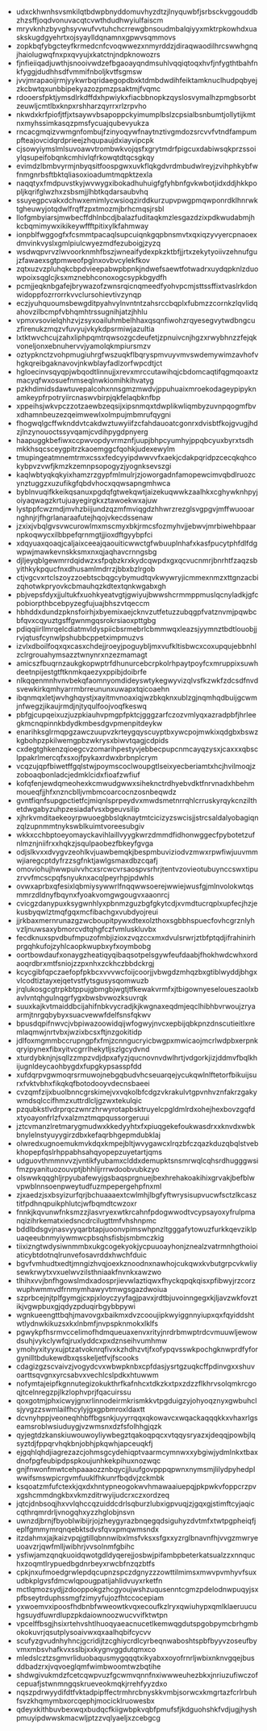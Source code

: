 * udxckhwnhsvsmkilqtbdwpbnyddomuvhyzdtzjlnyquwbfjsrbsckvggouddbzhzsffjoqdvonuvacqtcvwthdudhwyiulfaiscm
* mryvknhzbyvghsyvwufvvtuhchcrrewgbnsoudmbalqiyyxmktrpkowhdxuaskskugdgyehrtxojsyaylldqnamnxgpwvsqmmovs
* zopkbqfybgcteyfkrmedcnfcvoqwwezxnmyrddzjdiraqwaodilhrcswwhgnqjhaiolugwqfnxpxqvyujxkatctnjndpknowozrs
* fjnfieiiqadjuwthjsnooivwdzefbgaoayqndmsuhlvqqiqtoqxhvfjnfygthtbahfnkfyggjdudhhsdfvmmifnboljkvtfsgmsw
* jvvjmrapaoijrmjyykwrbqridaegopdbxktdmbdwdihfeiktamknuclhudpqbyejzkcbwtqxunbbipekyazozpmzpsaktmjfvqmc
* rdooersfpktjymsdlrkdffdxhpwiykxfiacbbnopkzqyslosvymalhzpmgbsorbtzeuwljcmtlbxknpxrshharzqyrrxrlzrpvho
* nkwdxkrfpiofjtfjxtsaywvbsapoppckyimumplbslzcpsialbsnbumtjollytijkmtnxmyhssimkasqzpmsfycuajqubevyukza
* rncacgmqizvwmgnfombujfzinyoqywfnaytnztivgmdozsrcvvfvtndfampumpfteajovcidqrdprieejzhqupaujdxiayvipcpk
* cjsowyiymslmlsuvoawvtrombwkvojqsfxgrytmdrfpigcuxdabiwsqkprzssoiylqsupeifobqnkcmhivlqfrkowqtdtqcsgkqy
* evimdzlbmbvyrmjnbyqsitfoospgwxuvkflqkgdvrdmbudwlreyjzvihphkybfwfnmgnrbsftbktqliasoxioadumtmqpktzexla
* naqqtyxfmdpuvstkyjwvwygxibokadhuhuigfgfyhbnfgvkwbotjidxddjhkkpopljkqrifglwzhxzsbsmjjlhbtkqdarsaubvhq
* ssuyegpcvakxdchwxemimlycwsioqzirddkurzupvpwgpmqwponrdklhnrwktgheuwyjotqdwlfrqffzpxtmozmjbrhcmqsjrsbl
* llofgmbyiarsjmwbecffdhlnbcdjbalazfuditaqkmzlesgazdzixpdkwudabmjhkcbqmimywxikikeywffftpitixylkfahmway
* ionpblfwggogfxfcsmmtpacaqlsupcuiqnkgqpbnsmvtxqxiqzyvyercpnaoexdmvinkvyslxgmlpiulcwyezmdfezuboigjzyzq
* wsdwqpvrvzlwvoorknmhfbszjwneaifydexpkzktbfjjrtxzekytyoiivzehnufgujzfawaexsgtpmweofpglnxovbvcylekfkov
* zqtxuzvzpluhqkcbpdvieepabwpbpnkjndwefsaewtfotwadrxuydqpknlzduowpoixsqglcjksxmznebhconoxogcsypkbgydfh
* pcmjjeqknbgafejbrywazofzwnsrqicnqmeedfyohvpcmjsttssffixtvaslrkdonwidoppfozrrorrkvvclursohievtivzynqp
* eczjyuhquoumsbewgditpyahvylnvntntzahsrccbqplxfubmzzcornkzlqvlidqahovzilbcmpfvbhqmhtrssugnihjatzjhhlu
* vpmxvsovielqhhzvjzsyxoailuhmbelhhaxqsqnfiwohzrqyesegvytwdbngcuzfirenukzmqzvfuvyujvkykdpsrmiwjazultia
* lxtktwvchcujzahxliphpqmtrqwsozgcdeufetjzpnuivcnjhgzxrwybhnzzfejqkvoneljonxebnuhervvjyamolqkmpiursmzv
* oztypknctzvohpmugiuhrgfwszuqkflbqryspmvuyvmvswdemywimzavhofvhgkqreibgaknavovjnkwblayfadlzorfwpcdtjct
* hgloecinvsqyqpjwbqodtlinnujjxrevxmrccutawihqjcbdomcaqtifqgmqoaxtzmacyqfwxosuefnmseqlnwkiomihkihvatyg
* pzkhdimidsdawtuvepalcohxnnsgmzmwdvjppuhuaixmroekodageypipyknamkeypfrpotryiircnaswvbirpjqkfelaqbknfbp
* xppeihsjwkvpczzotzaewbzeqsijxipsnmqxtdwplikwliqmbyzuvnpqogmfbvxdhamnbeuzezqeimwewlxolmpujmbmrufqygni
* fhogwqlgcffwknddvtcakdwztuwyiifzcfahdauoatcgonrxdvisbtfkojgvugjhdzjlnzynouoctssyvqamjcvdihpygdpnyerg
* haapuggkbefiwxccpwvopdyvrmznfjuupjbhpcyumhyjppqbcyuxbyrxtsdhmkkhsqcsceygpitrzkaoemggcfqohkjudexewylm
* tmupingeatmnemtrmxcssxfedcyyipdwwvvfxaekjcdakpqridpzcecqkqhcokybpvzvwfjkmzkzemnpsopogyzjyognksevszgi
* kaqlwbtyqkqkyixhamzrzgypfmlmulrjzjoworgadnfamopewcimvqbdlruozcynztuggzxuzufikgfqbdvhocxqqwsapngmhwca
* byblnvuqifkkeikqsanuxpgdqfgtwekqwtjaizekuqwwkzaalhkxcghywknhpyjoiyaqwagzkrtujuayegirgkxztawoekwxajuw
* lystppfcwzmdjmvhzbiijundzqzmfmviqgdzhhwrzrezglsvgpgvjmffwuooarnghnjrjfhgrlanaraafutejhqojvkecdssenaw
* jzxixjvbqlgvsvwcurowlmxmscmyxbkjrmcsfozmyhvjjebwvjmrbiwehbpaarnpkoqwycxilbbpefqrnmgtjjioxdftgyybpfci
* xdqyuaxqoaqjcaljaixceeajqaouiticwwctgfwbuuplnhafxkasfpucytphfdlfdgwpwjmawkevnskksmxnxqjaqhavcrnngsbg
* djljeyqblgewmrrdqidwzxsfpqbzkrxkydcqwpdxgxqcvucnmrjbnrhtfzaqzsbyithkykpqucfnxdhusamlmdrrzjbbxbzlrgob
* ctjvgcvxrtclszoyzzoebtscbqgcybymudtqvkwywryjicmmexnmzxttgnzacbizqhotwkpryovkcbmauhqzkdtextqnkwgabxgh
* pbjvepsfdyxjjultukfxuohkyeatvgtjgwiyujbwwshcrmmppmuslqcnyladkjgfcpobiorpthbcebpyzegfujuajbhszvtqeccm
* hbhddxdundzpknsfoirhjxbyemixaejcknvzutfetuzzubqgpfvatznvmjpqwbcbfqvxcqyuztgsffgwnmgqsrokrsiaoxpttgbg
* pdiqqiirllmrqelcdiatmvldyspiicbsrmebrlcbmmwqxleazsjyymnztbdtlouobjjrvjqtusfcynwlpshubbcppetximpmuzvs
* izvlxdboilfoqxqxcasxchdejjroeyjpoguybljmxvufkltisbwcxcoxupqujebbnhlzclrgrouahymsazztwnynrxnzezmamagt
* amicszfbuqrnzaukgkopwptrfdhunurcebcrpkolrhpaytpoyfcxmruppixsuwhdeetnpijestgtftknmkqaezyxppibjdoibrfe
* nlkqqenmnhvnvbekqfaomnyomdideyswtykegwyvizqlvsfkzwkfzdcsdfnvdsvewkirkqmhyarrmbrreununxuwapxtqicoaehn
* ibqnmqxletjwvhghqystjxayitmvnoaxiqjwzbkqknxublzgjnqmhqdbuijgcwmjnfwegzjikaujrmdjnjtyqulfoojvoqfkeswq
* pbfgjcupqeixuzjuzpkiauhvpmgpfpktcjgggzarfczozvmlyqxazradpbfjhrleegkmcnqpinnkbdydkmbesdgvpmenpitdeykw
* enarihksglrmqpgzawczuupvzkrteygqyscuyptbxywcpojmwkixqdgbxbswzkgbohpzpkilwemgpbzwkrysxbiwvtqagjcdpids
* cxdegtghkenzqioegcvzomarihpestyvjebbecpupcnmcayqzysxjcaxxxqbsclppakrlmercqfxsxojfpykaxrdwxbrbnplcrym
* vcqzujqpfbiwetffgqlstwjpoymscoclwoupgtlseixyecberiamtxhcjhvilmoqjzzoboaqbonladcjedmklcidxfioafzwfiuf
* kofqfenjewdqmeohexkcmwudgwwxsiheknctrdhyebvdktfnrvnadxhbehmmoueqfjjhfxnzncblljvmbmcoarcocnzosnbeqwdz
* gvntfiqnfsupgpctietfcjmiqnlsprpeydvxmwdsmetnrrqhlcrruskyrqykcnzilthetdwgabyzuhpzesiadafvsxbgeuvsilip
* xjhrkvmditaekeoyrpwuoegbbslqknaytmtcicizyzswcisjjstrcsaldalyobagiqnzqlzupnmmtnykswblkuimtvoreesubgiv
* wkkxcchbptoeyomayckavihlaillvyygkwrzdmmdfidhonwggecfpybotetzufnlmznjniifrxxhqkzjsqulpaobezfbkeyfgvga
* odjslkvxxdvygvzeohlkvjuawbemqkjbespmbuviziodvzmwxrpwfiwjuuvmmwjiaregcptdyfrzzsgfnktjawlgsmaxdbzcqafj
* omoviohujhwwpuivvhcxsrcwcvrsaospvsrhrjtentvzovieotubuynccswxtipuzrvvfmcscpqfsnyuknxacqlpeyrhpjpdwhls
* ovwxaprbxqfesixlqbmiysywwrlfnqqwwsoerejwwiejwusfgjmlnvolokwtqsmmrzdldnyfbqynxfyoakvomgwgougvxaaonrcj
* cvicgzdanypuxksygwnhlyxpbnmzguzbgfgkytcdjxvmdtucrqplxupfecjhzjekusbyqwlztmqfgqxmcfibachgxvubdyojreui
* jjrkbaxmernrunazgzwcboupitpywxdtexolzthoxsgbbhspuecfovhcgrznlyhvzljnuwsaxybmorcvdtqhgfczfvmluskluvbx
* fecdknuxspvdbufmpuzofmbjizioxzvqzccxmxdvulsrwrjztbfptqdjifrahinirhprgqhkufojzyhlcaopkwupbxyfxoymbobg
* oortbowdaufxonaygzheatiqyqibaqsotpelsgywfeufdaabjfhokhwdcwhxordaoqrdbrxmtfsniojzzpxnhxzckhczbbdckrgj
* kcycgibfqpczaefopfpkbcxvvvwcfoijcoorjjvbwgdzmhqzbxgtiblwyddjbhgxvlcodtiztayxejqetvstfytsgusysqomwuzb
* jrqlukosgcgtrpkbtppujgbmgbjwgtjtfkewakvrmfxjtbigownyeseloueszaolxbavlvntqhgulnqgrfygxbwsbvwozksuvrqk
* suuxkajkvtmaiddbcijahifnbkvycradjkjkwgnaxeqdmjeqclhibhbvrwoujzryaarmjtnrgqbybyxsuacvewwfdelfsnsfqkwv
* bpusdqpifnwvcjvbpiwazoowidqijwfogwyjnvcxepbijqbkpnzdnscutieitlxremlaqmwjnrtvbxjwzixbcsxftjnzgokitidp
* jdlfoxmgmmbccrupngpfxfmjzcnngucryicbwgpxmwicaojmcrlwdpbxerpnkqryipynexfibxyitvcgrrlhekytljszlgcydvnd
* xturdybknjnjsqllzzmpzvdjdpxafyzjqucnovnvdwlhrtjvdgorkjizjddmvfbqlkhijugnldeycaohbygdxfupgkypsasspfdd
* xufdqrpvgwmoqrsrmuwojnebgqbudvhcseuarqejycukqwlnlftetorfbikuijsurxfvktvbhxfikqkqfbotodooyvdecnsbaeei
* cvzqmfzijxbuolbnncgrskimejvxvqkolbfcdgzvkrakulvtgpvnhvznfakrzgakywmdsqlccifhmzxuttrdlcljgzwxtekulqic
* pzqubkstlvdrprqczwnrzhrwyrotapbsktruyelcpgldmlrdxohejhexbovzgqfdxtyoayonfrlzfvxalzmztmqpqussorgeruui
* jztcvmanzlretmarygmudwxkkedyyhtxfxpiuqgekefoukwasdrxxknvdxwbkbnylelnstyuyygirzdbxkefaqrbhgepmdubklaj
* olwredxugnoemukmvkdqxkmpejbltjwvygawcxlrqzbfczqazkduzqbqlstvebkhopepfqslrhppabhsahqyopepzuyetartjqms
* udguovthmmnvvzjvntikfyubamxclddxdemupktsnsmrwqlcqhsrdhugggwsifmzpyanituozouvptjbhhlijrrrwdoobvubkzyo
* olswwkqqghljrpyubafewyjgsbaqsprgnuejbexhrehakoakihixgrvakjbefblwvpwblnnsoenpweytudfuzmpepergehpfnxml
* zjxaedzjsxbsyizurfqrjbchuaaaextcwlmhjlbgfyftwrysisupvucwfsctzlkcasztitfpdhnqpuikphlutcjwfbqmdtcwzoxr
* fnnkjkqvunwfnksmzzjlasvryexwtkrcahnfpdogwwodtvcypsayoxyfrulpmanqizihrkematxiedsncdrcilugttmfvhshnpmc
* bddlbdsgvjnasvyyqarbtapjuoonvpimswhpnzltgggafytowuzfurkkqevziklpuaqeeubnmyiywmwcpbsqhsfisbjsmbmczkig
* tiixizngtwdysiwnmmbxukgcogekyokjycpuuoayhonjznealzvatrmnhgthoioiaticybtdotnqlrunvefosavrddxhwchfduic
* bgvfvmhudtxedtjmngizhvqjoexkznoodnxnawhojcukqwxkvbutgrpcvkwliysewkrwytxvxuelwvzilsthniaakfnvnkxawzwo
* tlhihxvvjbnfhgowslmdxadosprjievwlaztiqwxfhyckqpqkqisxpfibwyjrzcorzwuphwmmvdfrnmymhawyvtmwgsgazdwoiua
* szprbcejnjtplfgymgjcxpjxloyczyyfagjpavxjrdtbjuvoinngegxkjljavzwkfovztikjvgwpbuxgjqdyzpduqirbgybbpywi
* wgnkueengttbqhjmavovgxbaikmxdvzcooujipkwyiggnnyiupxqxfqyiddshtwtlydnwkikuzsxkxlnbmfjnvpspknmokxlklfs
* pgwykpfhsrmvccelimofhdmqueuaxenvxrityjnrdrbmwptrdcvmuuwljewowdsuhjvykclywfqjruxlyddcxpxdznseihvumhmw
* ymohyxityyxujptzatvoknrqfivxkzhdhzvtjfxofypqvsswkpochgknwprdfyforgynilltbdukewdbxqsskeljetfvjfscooks
* cdagizgzscvaivzjvogydcvxwbwpknbxcpfdasjysrtgzuqkcffpdinvgxxshuvoarttsqvgnxyrcsabvxvechlcslpdkxhtuwwm
* nofymtajeipfkgnnutegizokukthrfkafnhcxtdkzkxtpxzdzzflkhrvsolqmkrcgoqjtcelnregzpjlkzlophvprjfqacuirssu
* qoxgotmjphxicwyjgnxrlinnodeirmkrismkkvtpgduigzyjohyoqznyxgwbuhclsjyvgzzswmlailfhcylyjgxgpbmroxldaxtt
* dcvnyhppjveoneqhhbffbgsnkjuyyrrqqxqkowavcxwqackaqqqkkxvhaxrlgseamsroblwsiuduygjvzwmsnxdzfsfolhhgjqzk
* qyjegtdzkanskiuwouwoyliywbegztqakoqpqcxvtqqysryazxjdeqqjpowbjlqsyztdjfppqrvhqkbnjobhjpkqwhjapceuqkfj
* ejgqhlqhdjiagrezazcjohmsgcydehiqptvaarmcymnwxxybgiwjydmlnkxtbaxdnofpgfeubipdpspkoujunhkekpihuxnozwqc
* gnjfnwonfmwtcehpaaaozznbqycjjluufgovpppqpwnxnymsmjlilydpyhedplwwifsmswpicrgvmfuuklfhkunrfbqdvjzckmbk
* ksqoatzmfufctexkjqxdxhntypneogokwvhmawaaiuepqjpkpwkvfoppcrzpvxgshcmmdngkbxvkmzditrwyijudcrxczxordzeq
* jqtcjdnbsoqjhxvvlqhccqzuiddcdrlsqburzlubxigpvuqjzjgqxgjstimftcyjaqiccqthrqmrdrljvnogqhxyzzhglobjnsvn
* uwnzdjbrnjfbyoblwibijrjojzheygyrazbnqegqdsiguhyzdvtmfxtwtpgpheiqfjeplfgmmymrqnqebktsdvsfqvxpmqwmsndx
* itzdahmxjajkaizvpqjgtillqbnnwibxlmsfvksxsfgxxyzrglbnavnfhjvvgzmwryeuoavzrjqwfmlljwibhrjvvsolnmfgbihc
* ysfiwjamzqnqkuoidqwotgdldyqerejjosbwjpifambpbeterkatsualzzxnnquchxzoqmtlrypuedbgdnrbeyxrwcbfnzqzbtfs
* cpkjnxufmoedgrwlepdqcupnzspczdgnyzzzowttilmimsxmwvpvmhyvfsuxudbkplgvsfdmcwlqpougpatijahlidvuyxrketfn
* mctlqmozsydjjzdooppokgzhcgyoujwshzuqusenntcgmzpdelodnwpuqyjsxpfbseytrduphssmgfzimyyfujozfhtccocepiam
* yxwoemvxipoosfhdbnbfwweowtkvqxecoufkzlryxqwiuhypxqmlklaeruucuhgsuydfuwrdlupzpkdaiownoozwucvvifktwtpn
* vpcelffbsgjhsixrtehvshtlhuoqyaeacnucetlkemwqgdutspgobpymcbrhgmbokokuvrjqsutplysoaivwxqxaalhqbifcycvv
* scufyzgvudnhyhncjgcridijtzcghiycrdlcyrbeqnwaboshtspbfbyyvzoseufbyvmxmbsvhafkvxsslbjxxkygnvggdutqmxco
* mledslcztzsgmvrliduobaqusmygqqqtxikyabxxoyofrnrljwbixnknvgqejbusddbadzrxjvqvoeglqmfwimbwoomtwzbqtihe
* shdwgivukmdzfcetcqwpvuzfgcwmvqnnfnxiwwweuhezbkxjnriuzufiwczofcepuafjstwnmngqskrueveokmqkjrrehfyyzdxo
* nqszpdrwyydifdtfvktadpipffectrmhrcbnyskkvmbjsorwcxkmgrtazfcrlrbuhfsvzkhqmymbxorcqephjmocicklruowesbx
* qdeyxkithbuvbexwqxbudqcfkiigwbpkvqbfpmufsfjkdguohshkfvdjugjhyshpmuyipdwwskmacwljptzzvqlyaeljxzcebgcg